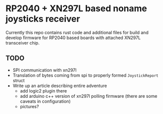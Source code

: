 # RP2040 + XN297L based noname joysticks receiver

Currently this repo contains rust code and additional files for build and develop firmware
for RP2040 based boards with attached XN297L transceiver chip.


## TODO

- SPI communication with xn297l
- Translation of bytes coming from spi to properly formed `JoystickReport` struct
- Write up an article describing entire adventure
  - add logic2 plugin there
  - add arduino c++ version of xn297l polling firmware (there are some caveats in configuration)
  - pictures? 